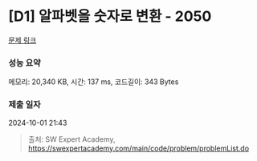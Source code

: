 # [D1] 알파벳을 숫자로 변환 - 2050 

[문제 링크](https://swexpertacademy.com/main/code/problem/problemDetail.do?contestProbId=AV5QLGxKAzQDFAUq) 

### 성능 요약

메모리: 20,340 KB, 시간: 137 ms, 코드길이: 343 Bytes

### 제출 일자

2024-10-01 21:43



> 출처: SW Expert Academy, https://swexpertacademy.com/main/code/problem/problemList.do